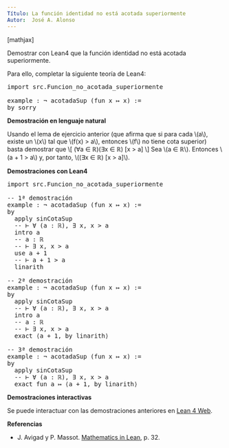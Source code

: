 ```yaml
---
Título: La función identidad no está acotada superiormente
Autor:  José A. Alonso
---
```


[mathjax]

Demostrar con Lean4 que la función identidad no está acotada superiormente.

Para ello, completar la siguiente teoría de Lean4:

<pre lang="lean">
import src.Funcion_no_acotada_superiormente

example : ¬ acotadaSup (fun x ↦ x) :=
by sorry
</pre>
<!--more-->

<b>Demostración en lenguaje natural</b>

Usando el lema de ejercicio anterior (que afirma que si para cada \\(a\\), existe un \\(x\\) tal que \\(f(x) > a\\), entonces \\(f\\) no tiene cota superior) basta demostrar que
\\[ (∀a ∈ ℝ)(∃x ∈ ℝ) [x > a] \\]
Sea \\(a ∈ ℝ\\). Entonces \\(a + 1 > a\\) y, por tanto, \\((∃x ∈ ℝ) [x > a]\\).

<b>Demostraciones con Lean4</b>

<pre lang="lean">
import src.Funcion_no_acotada_superiormente

-- 1ª demostración
example : ¬ acotadaSup (fun x ↦ x) :=
by
  apply sinCotaSup
  -- ⊢ ∀ (a : ℝ), ∃ x, x > a
  intro a
  -- a : ℝ
  -- ⊢ ∃ x, x > a
  use a + 1
  -- ⊢ a + 1 > a
  linarith

-- 2ª demostración
example : ¬ acotadaSup (fun x ↦ x) :=
by
  apply sinCotaSup
  -- ⊢ ∀ (a : ℝ), ∃ x, x > a
  intro a
  -- a : ℝ
  -- ⊢ ∃ x, x > a
  exact ⟨a + 1, by linarith⟩

-- 3ª demostración
example : ¬ acotadaSup (fun x ↦ x) :=
by
  apply sinCotaSup
  -- ⊢ ∀ (a : ℝ), ∃ x, x > a
  exact fun a ↦ ⟨a + 1, by linarith⟩
</pre>

<b>Demostraciones interactivas</b>

Se puede interactuar con las demostraciones anteriores en <a href="https://live.lean-lang.org/#url=https://raw.githubusercontent.com/jaalonso/Calculemus2/main/src/La_identidad_no_esta_acotada_superiormente.lean" rel="noopener noreferrer" target="_blank">Lean 4 Web</a>.

<b>Referencias</b>

<ul>
<li> J. Avigad y P. Massot. <a href="https://bit.ly/3U4UjBk">Mathematics in Lean</a>, p. 32.</li>
</ul>
